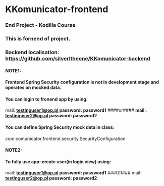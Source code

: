 # KKomunicator-frontend
### End Project - Kodilla Course
### This is fornend of project.
### Backend localisation: https://github.com/silverltheone/KKomunicator-backend
#### NOTE1:
#### Frontend Spring Security configuration is not in development stage and operates on mocked data.
#### You can login to fronend app by using:
mail: **testinguser1@op.pl
    password: password1**
    ####or####
    **mail : testinguser2@op.pl
    password: password2**
#### You can define Spring Security mock data in class:
  com.comunicator.frontend.security.SecurityConfiguration
#### NOTE2: 
#### To fully use app: create user(in login view) using:
mail: **testinguser1@op.pl
    password: password1**
    ###OR###
    mail: **testinguser2@op.pl
    password: password2**
